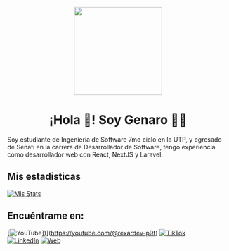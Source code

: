 <p align="center" width="300">
   <img align="center" width="200" src="https://avatars.githubusercontent.com/u/50786070?v=4"  border-radius="15px"/>
   <h1 align="center">¡Hola 👋! Soy Genaro 👨‍💻</h1>
   Soy estudiante de Ingenieria de Software 7mo ciclo en la UTP, y egresado de Senati en la carrera de Desarrollador de Software, tengo experiencia como desarrollador web con      React, NextJS y Laravel.
</p>

## **Mis estadisticas**
[![Mis Stats](https://github-readme-stats.vercel.app/api?username=Genaro-Robles&show_icons=true&locale=es&theme=dark#gh-dark-mode-only)](https://github.com/anuraghazra/github-readme-stats)

## Encuéntrame en:
[![YouTube](https://img.shields.io/badge/YouTube-Rexardev-FF0000?style=for-the-badge&logo=youtube&logoColor=white&labelColor=101010)])](https://youtube.com/@rexardev-p9t)
[![TikTok](https://img.shields.io/badge/TikTok-@rexardev-69C9D0?style=for-the-badge&logo=tiktok&logoColor=white&labelColor=101010)](https://tiktok.com/@rexardev)
</br>
[![LinkedIn](https://img.shields.io/badge/LinkedIn-Genaro_Robles-0077B5?style=for-the-badge&logo=linkedin&logoColor=white&labelColor=101010)](https://www.linkedin.com/in/genaro-robles-quintana)
[![Web](https://img.shields.io/badge/Web-Proximamente-14a1f0?style=for-the-badge&logo=dev.to&logoColor=white&labelColor=101010)](https://www.youtube.com/watch?v=dQw4w9WgXcQ)
